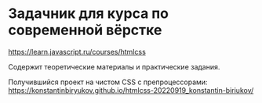 # Задачник для курса по современной вёрстке

https://learn.javascript.ru/courses/htmlcss

Содержит теоретические материалы и практические задания.

Получившийся проект на чистом CSS с препроцессорами: https://konstantinbiryukov.github.io/htmlcss-20220919_konstantin-biriukov/
